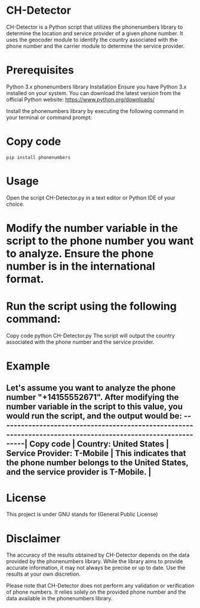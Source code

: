 # CH-Detector
CH-Detector is a Python script that utilizes the phonenumbers library to determine the location and service provider of a given phone number. It uses the geocoder module to identify the country associated with the phone number and the carrier module to determine the service provider.

# Prerequisites
Python 3.x
phonenumbers library
Installation
Ensure you have Python 3.x installed on your system. You can download the latest version from the official Python website: https://www.python.org/downloads/

Install the phonenumbers library by executing the following command in your terminal or command prompt:

# Copy code
`pip install phonenumbers`
# Usage
Open the script CH-Detector.py in a text editor or Python IDE of your choice.

# Modify the number variable in the script to the phone number you want to analyze. Ensure the phone number is in the international format.

# Run the script using the following command:

Copy code
python CH-Detector.py
The script will output the country associated with the phone number and the service provider.

# Example
Let's assume you want to analyze the phone number "+14155552671". After modifying the number variable in the script to this value, you would run the script, and the output would be:
-------------------------------------------------------------------------------------------------------------|
Copy code                                                                                                    | 
Country: United States                                                                                       | 
Service Provider: T-Mobile                                                                                    |
This indicates that the phone number belongs to the United States, and the service provider is T-Mobile.      | 
---------------------------------------------------------------------------------------------------------------
# License
This project is under GNU stands for (General Public License)

# Disclaimer
The accuracy of the results obtained by CH-Detector depends on the data provided by the phonenumbers library. While the library aims to provide accurate information, it may not always be precise or up to date. Use the results at your own discretion.

Please note that CH-Detector does not perform any validation or verification of phone numbers. It relies solely on the provided phone number and the data available in the phonenumbers library.
